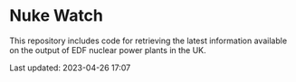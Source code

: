 # Nuke Watch

This repository includes code for retrieving the latest information available on the output of EDF nuclear power plants in the UK.

Last updated: 2023-04-26 17:07